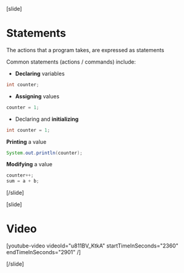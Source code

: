 [slide]
# Statements
The actions that a program takes, are expressed as statements

Common statements (actions / commands) include:


* **Declaring** variables
```java
int counter;
```
* **Assigning** values
```java
counter = 1;
```
* Declaring and **initializing**
```java
int counter = 1;
```
**Printing** a value
```java
System.out.println(counter);
```
**Modifying** a value
```java
counter++;
sum = a + b;
```
[/slide]

[slide]
# Video

[youtube-video videoId="u811BV_KtkA" startTimeInSeconds="2360" endTimeInSeconds="2901‬" /]

[/slide]